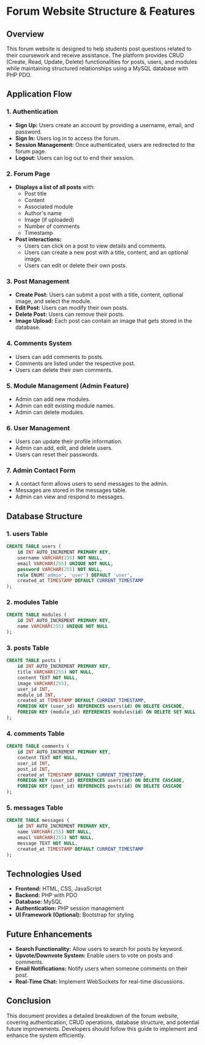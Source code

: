 # Forum Website Structure & Features

## Overview
This forum website is designed to help students post questions related to their coursework and receive assistance. The platform provides CRUD (Create, Read, Update, Delete) functionalities for posts, users, and modules while maintaining structured relationships using a MySQL database with PHP PDO.

## Application Flow

### 1. Authentication
- **Sign Up:** Users create an account by providing a username, email, and password.
- **Sign In:** Users log in to access the forum.
- **Session Management:** Once authenticated, users are redirected to the forum page.
- **Logout:** Users can log out to end their session.

### 2. Forum Page
- **Displays a list of all posts** with:
  - Post title
  - Content
  - Associated module
  - Author's name
  - Image (if uploaded)
  - Number of comments
  - Timestamp
- **Post interactions:**
  - Users can click on a post to view details and comments.
  - Users can create a new post with a title, content, and an optional image.
  - Users can edit or delete their own posts.

### 3. Post Management
- **Create Post:** Users can submit a post with a title, content, optional image, and select the module.
- **Edit Post:** Users can modify their own posts.
- **Delete Post:** Users can remove their posts.
- **Image Upload:** Each post can contain an image that gets stored in the database.

### 4. Comments System
- Users can add comments to posts.
- Comments are listed under the respective post.
- Users can delete their own comments.

### 5. Module Management (Admin Feature)
- Admin can add new modules.
- Admin can edit existing module names.
- Admin can delete modules.

### 6. User Management
- Users can update their profile information.
- Admin can add, edit, and delete users.
- Users can reset their passwords.

### 7. Admin Contact Form
- A contact form allows users to send messages to the admin.
- Messages are stored in the messages table.
- Admin can view and respond to messages.

## Database Structure
### 1. users Table
```sql
CREATE TABLE users (
    id INT AUTO_INCREMENT PRIMARY KEY,
    username VARCHAR(255) NOT NULL,
    email VARCHAR(255) UNIQUE NOT NULL,
    password VARCHAR(255) NOT NULL,
    role ENUM('admin', 'user') DEFAULT 'user',
    created_at TIMESTAMP DEFAULT CURRENT_TIMESTAMP
);
```

### 2. modules Table
```sql
CREATE TABLE modules (
    id INT AUTO_INCREMENT PRIMARY KEY,
    name VARCHAR(255) UNIQUE NOT NULL
);
```

### 3. posts Table
```sql
CREATE TABLE posts (
    id INT AUTO_INCREMENT PRIMARY KEY,
    title VARCHAR(255) NOT NULL,
    content TEXT NOT NULL,
    image VARCHAR(255),
    user_id INT,
    module_id INT,
    created_at TIMESTAMP DEFAULT CURRENT_TIMESTAMP,
    FOREIGN KEY (user_id) REFERENCES users(id) ON DELETE CASCADE,
    FOREIGN KEY (module_id) REFERENCES modules(id) ON DELETE SET NULL
);
```

### 4. comments Table
```sql
CREATE TABLE comments (
    id INT AUTO_INCREMENT PRIMARY KEY,
    content TEXT NOT NULL,
    user_id INT,
    post_id INT,
    created_at TIMESTAMP DEFAULT CURRENT_TIMESTAMP,
    FOREIGN KEY (user_id) REFERENCES users(id) ON DELETE CASCADE,
    FOREIGN KEY (post_id) REFERENCES posts(id) ON DELETE CASCADE
);
```

### 5. messages Table
```sql
CREATE TABLE messages (
    id INT AUTO_INCREMENT PRIMARY KEY,
    name VARCHAR(255) NOT NULL,
    email VARCHAR(255) NOT NULL,
    message TEXT NOT NULL,
    created_at TIMESTAMP DEFAULT CURRENT_TIMESTAMP
);
```

## Technologies Used
- **Frontend:** HTML, CSS, JavaScript
- **Backend:** PHP with PDO
- **Database:** MySQL
- **Authentication:** PHP session management
- **UI Framework (Optional):** Bootstrap for styling

## Future Enhancements
- **Search Functionality:** Allow users to search for posts by keyword.
- **Upvote/Downvote System:** Enable users to vote on posts and comments.
- **Email Notifications:** Notify users when someone comments on their post.
- **Real-Time Chat:** Implement WebSockets for real-time discussions.

## Conclusion
This document provides a detailed breakdown of the forum website, covering authentication, CRUD operations, database structure, and potential future improvements. Developers should follow this guide to implement and enhance the system efficiently.


